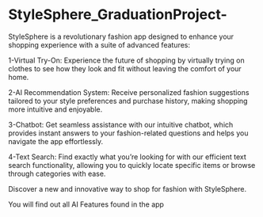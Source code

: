 # StyleSphere_GraduationProject-
StyleSphere is a revolutionary fashion app designed to enhance your shopping experience with a suite of advanced features:

1-Virtual Try-On: Experience the future of shopping by virtually trying on clothes to see how they look and fit without leaving the comfort of your home.

2-AI Recommendation System: Receive personalized fashion suggestions tailored to your style preferences and purchase history, making shopping more intuitive and enjoyable.

3-Chatbot: Get seamless assistance with our intuitive chatbot, which provides instant answers to your fashion-related questions and helps you navigate the app effortlessly.

4-Text Search: Find exactly what you’re looking for with our efficient text search functionality, allowing you to quickly locate specific items or browse through categories with ease.

Discover a new and innovative way to shop for fashion with StyleSphere.

You will find out all AI Features found in the app
